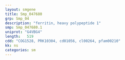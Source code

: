 ```yaml
---
layout: smgene
title: Smp_047680
grp: Smp_04
description: "ferritin, heavy polypeptide 1"
smp: Smp_047680.1
uniprot: "G4VBG4"
length:   519
cdd: "COG1528, PRK10304, cd01056, cl00264, pfam00210"
kk: ns
categories: sm
---
```


